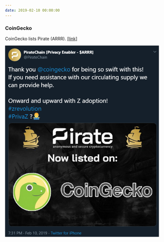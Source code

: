 ```yaml
---
date: 2019-02-10 00:00:00
---
```


### CoinGecko

CoinGecko lists Pirate (ARRR). [[link]](https://twitter.com/PirateChain/status/1094665294868430849)

[![CoinGecko](assets/img/posts/CoinGecko.png)](assets/img/posts/CoinGecko.png)

